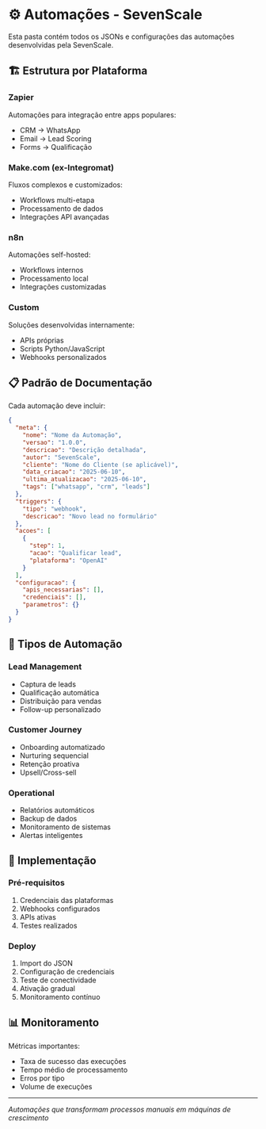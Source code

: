 # ⚙️ Automações - SevenScale

Esta pasta contém todos os JSONs e configurações das automações desenvolvidas pela SevenScale.

## 🏗️ Estrutura por Plataforma

### Zapier
Automações para integração entre apps populares:
- CRM → WhatsApp
- Email → Lead Scoring
- Forms → Qualificação

### Make.com (ex-Integromat)
Fluxos complexos e customizados:
- Workflows multi-etapa
- Processamento de dados
- Integrações API avançadas

### n8n
Automações self-hosted:
- Workflows internos
- Processamento local
- Integrações customizadas

### Custom
Soluções desenvolvidas internamente:
- APIs próprias
- Scripts Python/JavaScript
- Webhooks personalizados

## 📋 Padrão de Documentação

Cada automação deve incluir:

```json
{
  "meta": {
    "nome": "Nome da Automação",
    "versao": "1.0.0",
    "descricao": "Descrição detalhada",
    "autor": "SevenScale",
    "cliente": "Nome do Cliente (se aplicável)",
    "data_criacao": "2025-06-10",
    "ultima_atualizacao": "2025-06-10",
    "tags": ["whatsapp", "crm", "leads"]
  },
  "triggers": {
    "tipo": "webhook",
    "descricao": "Novo lead no formulário"
  },
  "acoes": [
    {
      "step": 1,
      "acao": "Qualificar lead",
      "plataforma": "OpenAI"
    }
  ],
  "configuracao": {
    "apis_necessarias": [],
    "credenciais": [],
    "parametros": {}
  }
}
```

## 🔧 Tipos de Automação

### Lead Management
- Captura de leads
- Qualificação automática
- Distribuição para vendas
- Follow-up personalizado

### Customer Journey
- Onboarding automatizado
- Nurturing sequencial
- Retenção proativa
- Upsell/Cross-sell

### Operational
- Relatórios automáticos
- Backup de dados
- Monitoramento de sistemas
- Alertas inteligentes

## 🚀 Implementação

### Pré-requisitos
1. Credenciais das plataformas
2. Webhooks configurados
3. APIs ativas
4. Testes realizados

### Deploy
1. Import do JSON
2. Configuração de credenciais
3. Teste de conectividade
4. Ativação gradual
5. Monitoramento contínuo

## 📊 Monitoramento

Métricas importantes:
- Taxa de sucesso das execuções
- Tempo médio de processamento
- Erros por tipo
- Volume de execuções

---

*Automações que transformam processos manuais em máquinas de crescimento*